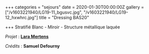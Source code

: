 +++
categories = "sejours"
date = 2020-01-30T00:00:00Z
gallery = ["/v1603221940/LG19-11_bgusvc.jpg", "/v1603221940/LG19-12_hxwhrc.jpg"]
title = "Dressing BAS20"

+++
Stratifié Blanc - Miroir - Structure métallique laquée

_Projet_ : [**Lara Mertens**](https://www.feltes.lu/fr/accueil)

_Crédits_ : **Samuel Defourny**